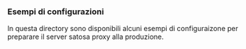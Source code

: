 ### Esempi di configurazioni
In questa directory sono disponibili alcuni esempi di configuraizone per preparare il server satosa proxy alla produzione.
